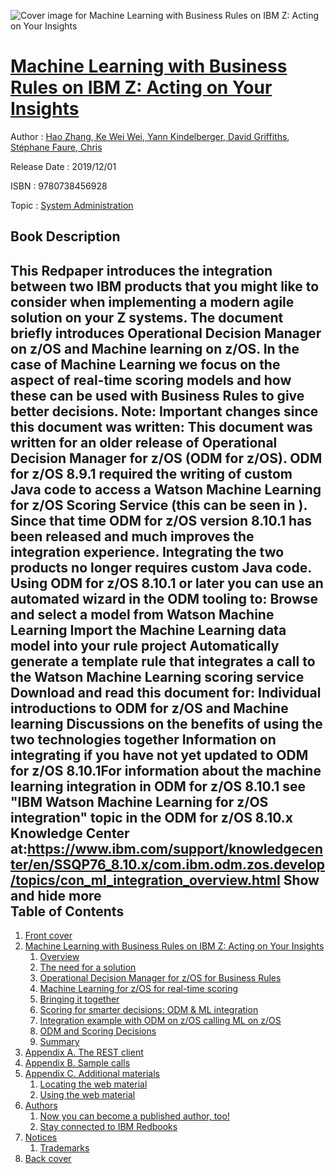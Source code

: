 ![Cover image for Machine Learning with Business Rules on IBM Z: Acting on Your Insights](https://imgdetail.ebookreading.net/cover/cover/20200215/EB9780738456928.jpg)

[Machine Learning with Business Rules on IBM Z: Acting on Your Insights](https://ebookreading.net/view/book/Machine+Learning+with+Business+Rules+on+IBM+Z%3A+Acting+on+Your+Insights-EB9780738456928_1.html "Machine Learning with Business Rules on IBM Z: Acting on Your Insights")
====================================================================================================================

Author : [Hao Zhang](https://ebookreading.net/search/author/Hao+Zhang),[ Ke Wei Wei](https://ebookreading.net/search/author/+Ke+Wei+Wei),[ Yann Kindelberger](https://ebookreading.net/search/author/+Yann+Kindelberger),[ David Griffiths](https://ebookreading.net/search/author/+David+Griffiths),[ Stéphane Faure](https://ebookreading.net/search/author/+St%C3%A9phane+Faure),[ Chris](https://ebookreading.net/search/author/+Chris)

Release Date : 2019/12/01

ISBN : 9780738456928

Topic : [System Administration](https://ebookreading.net/search/category/system-administration)

Book Description
-----------------

 This Redpaper introduces the integration between two IBM products that you might like to consider when implementing a modern agile solution on your Z systems. The document briefly introduces Operational Decision Manager on z/OS and Machine learning on z/OS. In the case of Machine Learning we focus on the aspect of real-time scoring models and how these can be used with Business Rules to give better decisions.
Note: Important changes since this document was written: This document was written for an older release of Operational Decision Manager for z/OS (ODM for z/OS). ODM for z/OS 8.9.1 required the writing of custom Java code to access a Watson Machine Learning for z/OS Scoring Service (this can be seen in ). Since that time ODM for z/OS version 8.10.1 has been released and much improves the integration experience. Integrating the two products no longer requires custom Java code. Using ODM for z/OS 8.10.1 or later you can use an automated wizard in the ODM tooling to:
Browse and select a model from Watson Machine Learning Import the Machine Learning data model into your rule project Automatically generate a template rule that integrates a call to the Watson Machine Learning scoring service Download and read this document for:
Individual introductions to ODM for z/OS and Machine learning Discussions on the benefits of using the two technologies together Information on integrating if you have not yet updated to ODM for z/OS 8.10.1For information about the machine learning integration in ODM for z/OS 8.10.1 see "IBM Watson Machine Learning for z/OS integration" topic in the ODM for z/OS 8.10.x Knowledge Center at:https://www.ibm.com/support/knowledgecenter/en/SSQP76_8.10.x/com.ibm.odm.zos.develop/topics/con_ml_integration_overview.html
        Show and hide more                
Table of Contents
-----------------

1. [Front cover](https://ebookreading.net/view/book/Machine+Learning+with+Business+Rules+on+IBM+Z%3A+Acting+on+Your+Insights-EB9780738456928_1.html#ww457511)
1. [Machine Learning with Business Rules on IBM Z: Acting on Your Insights](https://ebookreading.net/view/book/Machine+Learning+with+Business+Rules+on+IBM+Z%3A+Acting+on+Your+Insights-EB9780738456928_2.html#ww520259)
    1. [Overview](https://ebookreading.net/view/book/Machine+Learning+with+Business+Rules+on+IBM+Z%3A+Acting+on+Your+Insights-EB9780738456928_2.html#ww535381)
    1. [The need for a solution](https://ebookreading.net/view/book/Machine+Learning+with+Business+Rules+on+IBM+Z%3A+Acting+on+Your+Insights-EB9780738456928_2.html#ww533983)
    1. [Operational Decision Manager for z/OS for Business Rules](https://ebookreading.net/view/book/Machine+Learning+with+Business+Rules+on+IBM+Z%3A+Acting+on+Your+Insights-EB9780738456928_2.html#ww534005)
    1. [Machine Learning for z/OS for real-time scoring](https://ebookreading.net/view/book/Machine+Learning+with+Business+Rules+on+IBM+Z%3A+Acting+on+Your+Insights-EB9780738456928_2.html#ww539288)
    1. [Bringing it together](https://ebookreading.net/view/book/Machine+Learning+with+Business+Rules+on+IBM+Z%3A+Acting+on+Your+Insights-EB9780738456928_2.html#ww539908)
    1. [Scoring for smarter decisions: ODM &amp; ML integration](https://ebookreading.net/view/book/Machine+Learning+with+Business+Rules+on+IBM+Z%3A+Acting+on+Your+Insights-EB9780738456928_2.html#ww478618)
    1. [Integration example with ODM on z/OS calling ML on z/OS](https://ebookreading.net/view/book/Machine+Learning+with+Business+Rules+on+IBM+Z%3A+Acting+on+Your+Insights-EB9780738456928_2.html#ww533768)
    1. [ODM and Scoring Decisions](https://ebookreading.net/view/book/Machine+Learning+with+Business+Rules+on+IBM+Z%3A+Acting+on+Your+Insights-EB9780738456928_2.html#ww478806)
    1. [Summary](https://ebookreading.net/view/book/Machine+Learning+with+Business+Rules+on+IBM+Z%3A+Acting+on+Your+Insights-EB9780738456928_2.html#ww478855)
1. [Appendix A. The REST client](https://ebookreading.net/view/book/Machine+Learning+with+Business+Rules+on+IBM+Z%3A+Acting+on+Your+Insights-EB9780738456928_2.html#ww481867)
1. [Appendix B. Sample calls](https://ebookreading.net/view/book/Machine+Learning+with+Business+Rules+on+IBM+Z%3A+Acting+on+Your+Insights-EB9780738456928_2.html#ww489199)
1. [Appendix C. Additional materials](https://ebookreading.net/view/book/Machine+Learning+with+Business+Rules+on+IBM+Z%3A+Acting+on+Your+Insights-EB9780738456928_2.html#ww495104)
    1. [Locating the web material](https://ebookreading.net/view/book/Machine+Learning+with+Business+Rules+on+IBM+Z%3A+Acting+on+Your+Insights-EB9780738456928_2.html#ww495205)
    1. [Using the web material](https://ebookreading.net/view/book/Machine+Learning+with+Business+Rules+on+IBM+Z%3A+Acting+on+Your+Insights-EB9780738456928_2.html#ww495214)
1. [Authors](https://ebookreading.net/view/book/Machine+Learning+with+Business+Rules+on+IBM+Z%3A+Acting+on+Your+Insights-EB9780738456928_2.html#ww540587)
    1. [Now you can become a published author, too!](https://ebookreading.net/view/book/Machine+Learning+with+Business+Rules+on+IBM+Z%3A+Acting+on+Your+Insights-EB9780738456928_2.html#ww471408)
    1. [Stay connected to IBM Redbooks](https://ebookreading.net/view/book/Machine+Learning+with+Business+Rules+on+IBM+Z%3A+Acting+on+Your+Insights-EB9780738456928_2.html#ww471445)
1. [Notices](https://ebookreading.net/view/book/Machine+Learning+with+Business+Rules+on+IBM+Z%3A+Acting+on+Your+Insights-EB9780738456928_3.html#ww460066)
    1. [Trademarks](https://ebookreading.net/view/book/Machine+Learning+with+Business+Rules+on+IBM+Z%3A+Acting+on+Your+Insights-EB9780738456928_3.html#ww459879)
1. [Back cover](https://ebookreading.net/view/book/Machine+Learning+with+Business+Rules+on+IBM+Z%3A+Acting+on+Your+Insights-EB9780738456928_4.html#ww465861)
